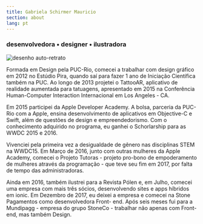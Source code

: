 ```yaml
---
title: Gabriela Schirmer Mauricio
section: about
lang: pt
---
```


<div class="gsm-about">
  <h3>
    desenvolvedora • designer • ilustradora
  </h3>
  <div class="gsm-about__img">
    <img src="{{ "/assets/images/thumb.png" | relative_url }}" alt="desenho auto-retrato">
  </div>
  <div class="gsm-about__description">
    <p>
      Formada em Design pela PUC-Rio, comecei a trabalhar com design gráfico em 2012 no Estúdio Pira, quando saí para fazer 1 ano de Iniciação Científica também na PUC. Ao longo de 2013 projetei o TattooAR, aplicativo de realidade aumentada para tatuagens, apresentado em 2015 na Conferência Human-Computer Interaction Internacional em Los Angeles - CA.
    </p>
    <p>
      Em 2015 participei da Apple Developer Academy. A bolsa, parceria da PUC-Rio com a Apple, ensina desenvolvimento de aplicativos em Objective-C e Swift, além de questões de design e empreendedorismo. Com o conhecimento adquirido no programa, eu ganhei o Schorlarship para as WWDC 2015 e 2016.
    </p>
    <p>
      Vivenciei pela primeira vez a desigualdade de gênero nas disciplinas STEM na WWDC15. Em Março de 2016, junto com outras mulheres da Apple Academy, comecei o Projeto Tutoras - projeto pro-bono de empoderamento de mulheres através da programação - que teve seu fim em 2017, por falta de tempo das administradoras.
    </p>
    <p>
      Ainda em 2016, também ilustrei para a Revista Pólen e, em Julho, comecei uma empresa com mais três sócios, desenvolvendo sites e apps híbridos em ionic. Em Dezembro de 2017, eu deixei a empresa e comecei na Stone Pagamentos como desenvolvedora Front- end. Após seis meses fui para a Mundipagg - empresa do grupo StoneCo - trabalhar não apenas com Front-end, mas também Design.
    </p>
  </div>
</div>